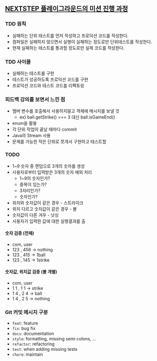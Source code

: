 ## [NEXTSTEP 플레이그라운드의 미션 진행 과정](https://github.com/next-step/nextstep-docs/blob/master/playground/README.md)

### TDD 원칙
- 실패하는 단위 테스트를 먼저 작성하고 프로덕션 코드를 작성한다.
- 컴파일은 실패하지 않으면서 실행이 실패하는 정도로만 단위테스트를 작성한다.
- 현재 실패하는 테스트를 통과할 정도로만 실제 코드를 작성한다.

### TDD 사이클
- 실패하는 테스트를 구현
- 테스트가 성공하도록 프로덕션 코드를 구현
- 프로덕션 코드와 테스트 코드를 리팩토링

### 피드백 강의를 보면서 느낀 점
- 멤버 변수를 호출해서 사용하지말고 객체에 메시지를 보낼 것
    - ex) ball.getStrike() === 3 대신 ball.isGameEnd()
- enum을 활용
- 각 단위 작업이 끝날 때마다 commit
- Java의 Stream 사용 
- 문제를 가능한 작은 단위로 쪼개서 구현하고 테스트할 

### TODO
* 1~9 숫자 중 랜덤으로 3개의 숫자를 생성
* 사용자로부터 입력받은 3개의 숫자 예외 처리
    * 1~9의 숫자인가?
    * 중복이 있는가?
    * 3자리인가?
    * 숫자인가?
* 위치와 숫자값이 같은 경우 - 스트라이크
* 위치 다르고 숫자값이 같은 경우 - 볼
* 숫자값이 다른 겨우 - 낫싱
* 사용자가 입력한 값에 대한 실행결과를 출

#### 숫자 검증 (전체)
- com, user
- 123 , 456 -> nothing 
- 123 , 415 -> 1ball
- 123 , 145 -> 1strike

#### 숫자값, 위치값 검증 (볼 개별)
- com, user
- 1 1 , 1 1 -> strike
- 1 4 , 2 4 -> ball
- 1 4 , 2 5 -> nothing

### Git 커밋 메시지 구분
- `feat`: feature
- `fix`: bug fix
- `docs`: documentation
- `style`: formatting, missing semi colons, …
- `refactor`: refactoring
- `test`: when adding missing tests
- `chore`: maintain